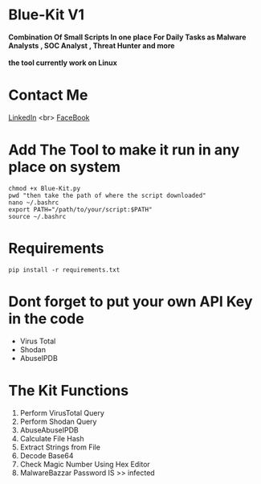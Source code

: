 # Blue-Kit V1
**Combination Of Small Scripts In one place For Daily Tasks as Malware Analysts , SOC Analyst , Threat Hunter and more**
<br>
<br>
**the tool currently work on Linux**

# Contact Me
[LinkedIn](https://www.example.com](https://www.linkedin.com/in/zyadelzyat/)https://www.linkedin.com/in/zyadelzyat/)
<br>
[FaceBook](https://www.facebook.com/zyadw3)

# Add The Tool to make it run in any place on system
`chmod +x Blue-Kit.py`
<br>
`pwd "then take the path of where the script downloaded"`
<br>
`nano ~/.bashrc`
<br>
`export PATH="/path/to/your/script:$PATH"`
<br>
`source ~/.bashrc`

# Requirements
`pip install -r requirements.txt`

# Dont forget to put your own API Key in the code
- Virus Total
- Shodan
- AbuseIPDB

# The Kit Functions
1. Perform VirusTotal Query
2. Perform Shodan Query
3. AbuseAbuseIPDB
4. Calculate File Hash
5. Extract Strings from File
6. Decode Base64
7. Check Magic Number Using Hex Editor
8. MalwareBazzar Password IS >> infected
